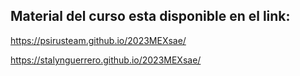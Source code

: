 ## Material del curso esta disponible en el link: 

https://psirusteam.github.io/2023MEXsae/

https://stalynguerrero.github.io/2023MEXsae/